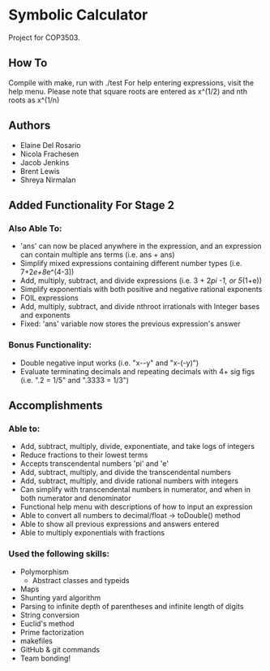 # Symbolic Calculator
Project for COP3503.

## How To
Compile with make, run with ./test
For help entering expressions, visit the help menu.
Please note that square roots are entered as x^(1/2) and nth roots as x^(1/n)

## Authors
- Elaine Del Rosario
- Nicola Frachesen
- Jacob Jenkins
- Brent Lewis
- Shreya Nirmalan

## Added Functionality For Stage 2
### Also Able To:
- 'ans' can now be placed anywhere in the expression, and an expression can contain multiple ans terms (i.e. ans + ans)
- Simplify mixed expressions containing different number types (i.e. 7+2*e+8*e^(4-3))
- Add, multiply, subtract, and divide expressions (i.e. 3 + 2*pi -1, or 5*(1+e))
- Simplify exponentials with both positive and negative rational exponents
- FOIL expressions
- Add, multiply, subtract, and divide nthroot irrationals with Integer bases and exponents
- Fixed: 'ans' variable now stores the previous expression's answer

### Bonus Functionality:
- Double negative input works (i.e. "x--y" and "x-(-y)")
- Evaluate terminating decimals and repeating decimals with 4+ sig figs (i.e. ".2 = 1/5" and ".3333 = 1/3")

## Accomplishments
### Able to:
- Add, subtract, multiply, divide, exponentiate, and take logs of integers
- Reduce fractions to their lowest terms
- Accepts transcendental numbers 'pi' and 'e'
- Add, subtract, multiply, and divide the transcendental numbers
- Add, subtract, multiply, and divide rational numbers with integers
- Can simplify with transcendental numbers in numerator, and when in both numerator and denominator
- Functional help menu with descriptions of how to input an expression
- Able to convert all numbers to decimal/float -> toDouble() method
- Able to show all previous expressions and answers entered
- Able to multiply exponentials with fractions

### Used the following skills:
- Polymorphism
	- Abstract classes and typeids
- Maps
- Shunting yard algorithm
- Parsing to infinite depth of parentheses and infinite length of digits
- String conversion
- Euclid's method
- Prime factorization
- makefiles
- GitHub & git commands
- Team bonding!


